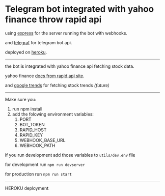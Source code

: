 # Telegram bot integrated with yahoo finance throw rapid api

using [express](https://expressjs.com) for the server running the bot with webhooks.

and [telegraf](https://telegraf.js.org) for telegram bot api.

deployed on [heroku](https://dashboard.heroku.com/apps).

---
the bot is integrated with yahoo finance api fetching stock data.


yahoo finance [docs from rapid api site](https://rapidapi.com/apidojo/api/Yahoo%20Finance).

and [google trends](https://www.npmjs.com/package/google-trends-api) for fetching stock trends *(future)*


------

Make sure you:
1. run npm install 
2. add the folowing environment variables:
    1. PORT
    2. BOT_TOKEN
    3. RAPID_HOST
    4. RAPID_KEY
    5. WEBHOOK_BASE_URL
    6. WEBHOOK_PATH

 if you run development add those variables to ```utils/dev.env``` file

for development run ```npm run devserver```

for production run ```npm run start```


----
HEROKU deployment:
